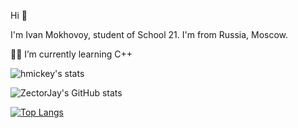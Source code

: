 Hi 👋

I'm  Ivan Mokhovoy, student of School 21. I'm from Russia, Moscow.

👨‍💻 I’m currently learning C++

![hmickey's stats](https://badge42.herokuapp.com/api/stats/hmickey)

![ZectorJay's GitHub stats](https://github-readme-stats.vercel.app/api?username=ZectorJay&show_icons=true&theme=dark)

[![Top Langs](https://github-readme-stats.vercel.app/api/top-langs/?username=ZectorJay&&layout=compact&show_icons=true&title_color=ffffff&icon_color=34abeb&text_color=daf7dc&bg_color=151515&hide=swift,roff,php,html)](https://github.com/anuraghazra/github-readme-stats)
